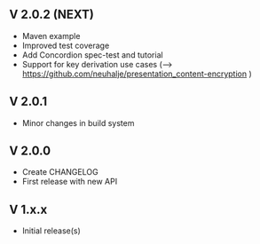 ## V 2.0.2 (NEXT)
* Maven example
* Improved test coverage
* Add Concordion spec-test and tutorial
* Support for key derivation use cases (--> https://github.com/neuhalje/presentation_content-encryption )

## V 2.0.1
* Minor changes in build system

## V 2.0.0
* Create CHANGELOG
* First release with new API

## V 1.x.x
* Initial release(s)